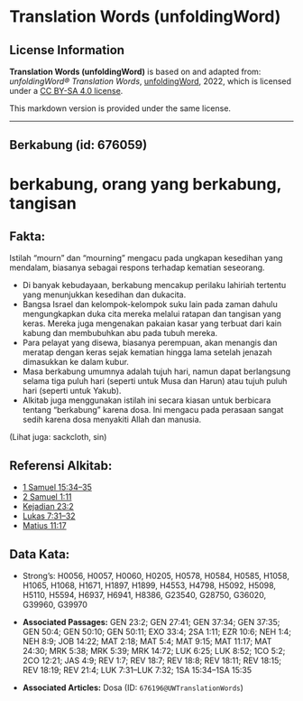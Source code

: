 # Translation Words (unfoldingWord)

## License Information

**Translation Words (unfoldingWord)** is based on and adapted from: _unfoldingWord® Translation Words_, [unfoldingWord](https://unfoldingword.org/utw), 2022, which is licensed under a [CC BY-SA 4.0 license](https://creativecommons.org/licenses/by-sa/4.0/legalcode.en).

This markdown version is provided under the same license.



--------------------------------

## Berkabung (id: 676059)

berkabung, orang yang berkabung, tangisan
=========================================

Fakta:
------

Istilah “mourn” dan “mourning” mengacu pada ungkapan kesedihan yang mendalam, biasanya sebagai respons terhadap kematian seseorang.

* Di banyak kebudayaan, berkabung mencakup perilaku lahiriah tertentu yang menunjukkan kesedihan dan dukacita.
* Bangsa Israel dan kelompok\-kelompok suku lain pada zaman dahulu mengungkapkan duka cita mereka melalui ratapan dan tangisan yang keras. Mereka juga mengenakan pakaian kasar yang terbuat dari kain kabung dan membubuhkan abu pada tubuh mereka.
* Para pelayat yang disewa, biasanya perempuan, akan menangis dan meratap dengan keras sejak kematian hingga lama setelah jenazah dimasukkan ke dalam kubur.
* Masa berkabung umumnya adalah tujuh hari, namun dapat berlangsung selama tiga puluh hari (seperti untuk Musa dan Harun) atau tujuh puluh hari (seperti untuk Yakub).
* Alkitab juga menggunakan istilah ini secara kiasan untuk berbicara tentang “berkabung” karena dosa. Ini mengacu pada perasaan sangat sedih karena dosa menyakiti Allah dan manusia.

(Lihat juga: sackcloth, sin)

Referensi Alkitab:
------------------

* [1 Samuel 15:34–35](https://ref.ly/1Sam0:0)
* [2 Samuel 1:11](https://ref.ly/2Sam0:0)
* [Kejadian 23:2](https://ref.ly/Gen23:2)
* [Lukas 7:31–32](https://ref.ly/Luke7:31-Luke7:32)
* [Matius 11:17](https://ref.ly/Matt11:17)

Data Kata:
----------

* Strong’s: H0056, H0057, H0060, H0205, H0578, H0584, H0585, H1058, H1065, H1068, H1671, H1897, H1899, H4553, H4798, H5092, H5098, H5110, H5594, H6937, H6941, H8386, G23540, G28750, G36020, G39960, G39970

* **Associated Passages:** GEN 23:2; GEN 27:41; GEN 37:34; GEN 37:35; GEN 50:4; GEN 50:10; GEN 50:11; EXO 33:4; 2SA 1:11; EZR 10:6; NEH 1:4; NEH 8:9; JOB 14:22; MAT 2:18; MAT 5:4; MAT 9:15; MAT 11:17; MAT 24:30; MRK 5:38; MRK 5:39; MRK 14:72; LUK 6:25; LUK 8:52; 1CO 5:2; 2CO 12:21; JAS 4:9; REV 1:7; REV 18:7; REV 18:8; REV 18:11; REV 18:15; REV 18:19; REV 21:4; LUK 7:31–LUK 7:32; 1SA 15:34–1SA 15:35
* **Associated Articles:** Dosa (ID: `676196@UWTranslationWords`)

